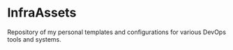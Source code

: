 # InfraAssets
Repository of my personal templates and configurations for various DevOps tools and systems.
